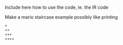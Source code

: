 Include here how to use the code, ie. the IR code

Make a mario staircase example possibly like printing 
```
*
**
***
****
```